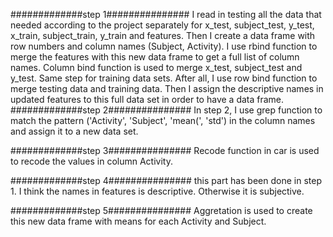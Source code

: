 #############step 1###############
I read in testing all the data that needed according to the project separately for x_test, subject_test, y_test,
x_train, subject_train, y_train and features. Then I create a data frame with row numbers and column names (Subject, Activity). 
I use rbind function to merge the features with this new data frame to get a full list of column names.
Column bind function is used to merge x_test, subject_test and y_test. Same step for training data sets.
After all, I use row bind function to merge testing data and training data. Then I assign the descriptive names in updated features
to this full data set in order to have a data frame.
#############step 2###############
In step 2, I use grep function to match the pattern ('Activity', 'Subject', 'mean(', 'std') in the column names and assign it to
a new data set.

#############step 3###############
Recode function in car is used to recode the values in column Activity.

#############step 4###############
this part has been done in step 1. I think the names in features is descriptive. Otherwise it is subjective.

#############step 5###############
Aggretation is used to create this new data frame with means for each Activity and Subject.


